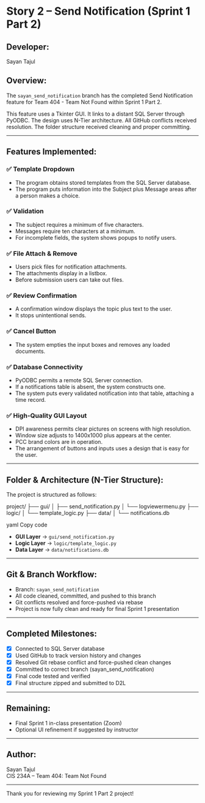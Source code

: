 # Story 2 – Send Notification (Sprint 1 Part 2)

## Developer:
Sayan Tajul

## Overview:
The `sayan_send_notification` branch has the completed Send Notification feature for Team 404 - Team Not Found within Sprint 1 Part 2.

This feature uses a Tkinter GUI. It links to a distant SQL Server through PyODBC. The design uses N-Tier architecture. All GitHub conflicts received resolution. The folder structure received cleaning and proper committing.

---

## Features Implemented:

### ✅ Template Dropdown
- The program obtains stored templates from the SQL Server database.
- The program puts information into the Subject plus Message areas after a person makes a choice.

### ✅ Validation
- The subject requires a minimum of five characters.
- Messages require ten characters at a minimum.
- For incomplete fields, the system shows popups to notify users.

### ✅ File Attach & Remove
- Users pick files for notification attachments. 
- The attachments display in a listbox. 
- Before submission users can take out files.

### ✅ Review Confirmation
- A confirmation window displays the topic plus text to the user.
- It stops unintentional sends.

### ✅ Cancel Button
- The system empties the input boxes and removes any loaded documents.

### ✅ Database Connectivity
- PyODBC permits a remote SQL Server connection.
- If a notifications table is absent, the system constructs one.
- The system puts every validated notification into that table, attaching a time record.

### ✅ High-Quality GUI Layout
- DPI awareness permits clear pictures on screens with high resolution. 
- Window size adjusts to 1400x1000 plus appears at the center. 
- PCC brand colors are in operation. 
- The arrangement of buttons and inputs uses a design that is easy for the user.

---

## Folder & Architecture (N-Tier Structure):
The project is structured as follows:

project/ ├── gui/ │ ├── send_notification.py │ └── logviewermenu.py ├── logic/ │ └── template_logic.py ├── data/ │ └── notifications.db

yaml
Copy code

- **GUI Layer** → `gui/send_notification.py`
- **Logic Layer** → `logic/template_logic.py`
- **Data Layer** → `data/notifications.db`

---

## Git & Branch Workflow:
- Branch: `sayan_send_notification`
- All code cleaned, committed, and pushed to this branch
- Git conflicts resolved and force-pushed via rebase
- Project is now fully clean and ready for final Sprint 1 presentation

---

## Completed Milestones:
- [x] Connected to SQL Server database
- [x] Used GitHub to track version history and changes
- [x] Resolved Git rebase conflict and force-pushed clean changes
- [x] Committed to correct branch (sayan_send_notification)
- [x] Final code tested and verified
- [x] Final structure zipped and submitted to D2L

---

## Remaining:
- Final Sprint 1 in-class presentation (Zoom)
- Optional UI refinement if suggested by instructor

---

## Author:
Sayan Tajul  
CIS 234A – Team 404: Team Not Found

---

Thank you for reviewing my Sprint 1 Part 2 project!
